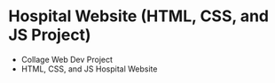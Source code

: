 # Hospital Website (HTML, CSS, and JS Project)
- Collage Web Dev Project
- HTML, CSS, and JS Hospital Website
